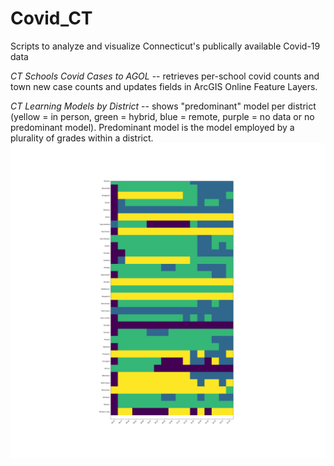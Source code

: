 # Covid_CT
Scripts to analyze and visualize Connecticut's publically available Covid-19 data

*CT Schools Covid Cases to AGOL* -- retrieves per-school covid counts and town new case counts and updates fields in ArcGIS Online Feature Layers.

*CT Learning Models by District* -- shows "predominant" model per district (yellow = in person, green = hybrid, blue = remote, purple = no data or no predominant model).  Predominant model is the model employed by a plurality of grades within a district.
![alliance](https://github.com/JRKelly/Covid_CT/blob/main/alliance.png)


